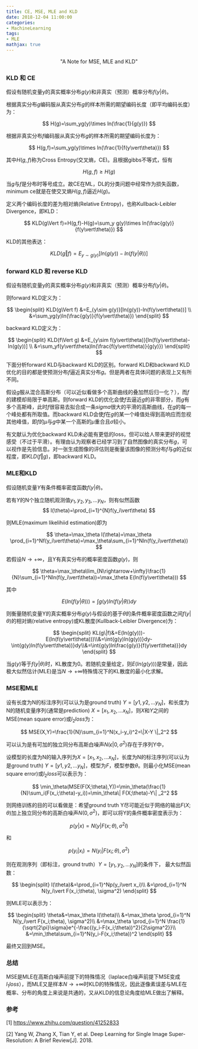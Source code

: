 ```yaml
---
title: CE, MSE, MLE and KLD
date: 2018-12-04 11:00:00
categories:
- MachineLearning
tags:
- MLE
mathjax: true
---
```


<center>"A Note for MSE, MLE and KLD"</center>

<!-- more -->

### KLD 和 CE

假设有随机变量y的真实概率分布$g(y)$和非真实（预测）概率分布$f(y\vert\theta)$。

根据真实分布$g$编码服从真实分布$g$的样本所需的期望编码长度（即平均编码长度）为：

$$
H(g)=\sum_yg(y)\times ln(\frac{1}{g(y)})
$$

根据非真实分布$f$编码服从真实分布$g$的样本所需的期望编码长度为：

$$
H(g,f)=\sum_yg(y)\times ln(\frac{1}{f(y\vert\theta)})
$$

其中$H(g,f)$称为Cross Entropy(交叉熵，CE)。且根据gibbs不等式，恒有

$$
H(g,f)\ge H(g)
$$

当$g$与$f$是分布时等号成立。故CE在ML，DL的分类问题中经常作为损失函数，minimum ce就是在使交叉熵$H(g,f)$逼近$H(g)$。

定义两个编码长度的差为相对熵(Relative Entropy)，也称Kullback-Leibler Divergence，即KLD：

$$
KLD(g\Vert f)=H(g,f)-H(g)=\sum_y g(y)\times ln(\frac{g(y)}{f(y\vert\theta)})
$$

KLD的其他表达：

$$
KLD(g\Vert f)=E_{y\sim g(y)}[ln(g(y))-ln(f(y\vert\theta))]
$$

### forward KLD 和 reverse KLD

假设有随机变量y的真实概率分布$g(y)$和非真实（预测）概率分布$f(y\vert\theta)$。

则forward KLD定义为：

$$
\begin{split}
KLD(g\Vert f)
&=E_{y\sim g(y)}[ln(g(y))-ln(f(y\vert\theta))]
\\
&=\sum_yg(y)ln(\frac{g(y)}{f(y\vert\theta)})
\end{split}
$$

backward KLD定义为：

$$
\begin{split}
KLD(f\Vert g)
&=E_{y\sim f(y\vert\theta)}[ln(f(y\vert\theta)-ln(g(y))]
\\
&=\sum_yf(y\vert\theta)ln(\frac{f(y\vert\theta)}{g(y)})
\end{split}
$$

下面分析forward KLD与backward KLD的区别。forward KLD和backward KLD优化的目的都是使预测分布$f$逼近真实分布$g$。但是两者在具体问题的表现上又有所不同。

假设$g$服从混合高斯分布（可以近似看做多个高斯曲线的叠加然后归一化？），而$f$的建模却局限于单高斯。则forward KLD的优化会使$f$去逼近$g$的非零部分，而$g$有多个高斯峰，此时$f$很容易去拟合成一条$sigma$很大的平滑的高斯曲线，在$g$的每一个峰处都有所取值。而backward KLD会使$f$在$g$的某一个峰值处得到高响应而忽视其他峰值，即$f$的$\mu$与$g$中某一个高斯的$\mu$重合且$\sigma$较小。

有文献认为优化backward KLD未必能有更低的loss，但可以给人带来更好的视觉感受（不过于平滑）。有理由认为观察者已经学习到了自然图像的真实分布$g$，可以视作是先验信息。对一张生成图像的评估则是衡量该图像的预测分布$f$与$g$的近似程度，即$KLD(f\Vert g)​$，即backward KLD。

### MLE和KLD

假设随机变量$Y$有条件概率密度函数$f(y\vert \theta)$。

若有$Y$的N个独立随机观测值$y_1,y_2,y_3,...y_N$，则有似然函数
$$
l(\theta)=\prod_{i=1}^{N}f(y_i\vert\theta)
$$

则MLE(maximum likelihiid estimation)即为

$$
\theta=\max_\theta l(\theta)=\max_\theta \prod_{i=1}^Nf(y_i\vert\theta)=\max_\theta\sum_{i=1}^Nln(f(y_i\vert\theta))
$$

若假设$N\rightarrow+\infty$，且Y有真实分布的概率密度函数$g(y)$，则

$$
\theta=\max_\theta\lim_{N\rightarrow+\infty}\frac{1}{N}\sum_{i=1}^Nln(f(y_i\vert\theta))=\max_\theta E(ln(f(y\vert\theta)))
$$

其中

$$
E(ln(f(y\vert\theta)))=\int g(y)ln(f(y\vert\theta))dy
$$

则衡量随机变量Y的真实概率分布$g(y)$与假设的基于$\theta$的条件概率密度函数之间$f(y\vert \theta)$的相对熵(relative entropy)或KL散度(Kullback-Leibler Divergence)为：

$$
\begin{split}
KL(g\|f)&=E(ln(g(y)))-E(ln(f(y\vert\theta)))\\&=\int{g(y)ln(g(y))}dy-\int{g(y)ln(f(y\vert\theta))}dy\\&=\int{g(y)ln\frac{g(y)}{f(y\vert\theta)}}dy
\end{split}
$$

当$g(y)$等于$f(y\vert \theta)$时，KL散度为0。若随机变量给定，则$E(ln(g(y)))$是常量，因此极大似然估计(MLE)是当$N\rightarrow+\infty$特殊情况下的KL散度的最小化求解。

### MSE和MLE

设有长度为N的标注序列(可以认为是ground truth) $Y=[y1,y2,...y_N]$，和长度为N的随机变量序列(通常是prediction) $X=[x_1,x_2,...x_N]$，则$X$和$Y$之间的MSE(mean square error)或$l_2 loss$为：

$$
MSE(X,Y)=\frac{1}{N}\sum_{i=1}^N(x_i-y_i)^2=\|X-Y
\|_2^2
$$

可以认为是有可加的独立同分布高斯白噪声$N(\epsilon\vert 0,\sigma^2)​$存在于序列Y中，



设模型的长度为N的输入序列为$X=[x_1,x_2,...x_N]$，长度为N的标注序列(可以认为是ground truth) $Y=[y1,y2,...y_N]$，模型为$F$，模型参数$\theta$。则最小化MSE(mean square error)或$l_2 loss$可以表示为：

$$
\min_\theta(MSE(F(X;\theta),Y))=\min_\theta(\frac{1}{N}\sum_i(F(x_i;\theta)-y_i))=\min_\theta\| F(X;\theta)-Y\| _2^2
$$

则网络训练的目的可以看做是：希望ground truth Y尽可能近似于网络的输出$F(X;\theta)$加上独立同分布的高斯白噪声$N(0,\sigma^2)$，即可以将Y的条件概率密度表示为：

$$
p(y\vert x)=N(y\vert F(x;\theta), \sigma^2I)
$$

和

$$
p(y_i\vert x_i)=N(y_i\vert F(x_i;\theta), \sigma^2)
$$

则在观测序列（即标注，ground truth）$Y=[y_1,y_2,...y_N]$的条件下， 最大似然函数：

$$
\begin{split}
l(\theta)&=\prod_{i=1}^Np(y_i\vert x_i)\\
&=\prod_{i=1}^N N(y_i\vert F(x_i;\theta), \sigma^2)
\end{split}
$$

则MLE可以表示为：

$$
\begin{split}
\theta&=\max_\theta l(\theta)\\
&=\max_\theta \prod_{i=1}^N N(y_i\vert F(x_i;theta), \sigma^2)\\
&=\max_\theta \prod_{i=1}^N \frac{1}{\sqrt{2\pi}\sigma}e^{-\frac{(y_i-F(x_i;\theta))^2}{2\sigma^2}}\\
&=\min_\theta\sum_{i=1}^N(y_i-F(x_i;\theta))^2
\end{split}
$$

最终又回到MSE。

### 总结

MSE是MLE在高斯白噪声前提下的特殊情况（laplace白噪声前提下MSE变成$l_1loss$），而MLE又是样本$N\rightarrow+\infty$时KLD的特殊情况，因此逐像素误差与MLE在概率、分布的角度上来说是共通的，又从KLD的信息论角度给MLE做出了解释。



### 参考

[1] https://www.zhihu.com/question/41252833

[2] Yang W, Zhang X, Tian Y, et al. Deep Learning for Single Image Super-Resolution: A Brief Review[J]. 2018.